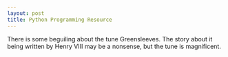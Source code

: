```yaml
---
layout: post
title: Python Programming Resource
---
```


There is some beguiling about the tune Greensleeves. The story about it being written by Henry VIII may be a nonsense, but the tune is magnificent.
